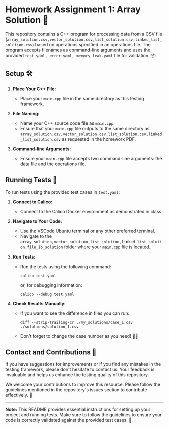 # Homework Assignment 1: Array Solution 📝

This repository contains a C++ program for processing data from a CSV file (`array_solution.csv,vector_solution.csv,list_solution.csv,linked_list_solution.csv`) based on operations specified in an operations file. The program accepts filenames as command-line arguments and uses the provided `test.yaml, error.yaml, memory_leak.yaml` file for validation. 📦

## Setup 🛠️

1. **Place Your C++ File:**
   - Place your `main.cpp` file in the same directory as this testing framework.

2. **File Naming:**
   - Name your C++ source code file as `main.cpp`.
   - Ensure that your `main.cpp` file outputs to the same directory as `array_solution.csv,vector_solution.csv,list_solution.csv,linked_list_solution.csv` as requested in the homework PDF.

3. **Command-line Arguments:**
   - Ensure your `main.cpp` file accepts two command-line arguments: the data file and the operations file.

## Running Tests 🚀

To run tests using the provided test cases in `test.yaml`:

1. **Connect to Calico:**
   - Connect to the Calico Docker environment as demonstrated in class.

2. **Navigate to Your Code:**
   - Use the VSCode Ubuntu terminal or any other preferred terminal.
   - Navigate to the `array_solution,vector_solution,list_solution,linked_list_solution,file_io_solution` folder where your `main.cpp` file is located..

3. **Run Tests:**
   - Run the tests using the following command:
     ```
     calico test.yaml
     ```
     or, for debugging information:
     ```
     calico --debug test.yaml
     ```

4. **Check Results Manually:**
   - If you want to see the difference in files you can run: 
     ```
     diff --strip-trailing-cr ./my_solutions/case_1.csv ./solutions/solution_1.csv
     ```
   - Don't forget to change the case number as you need! 🕵️‍♂️

## Contact and Contributions 🤝

If you have suggestions for improvements or if you find any mistakes in the testing framework, please don't hesitate to contact us. Your feedback is invaluable and helps us enhance the testing quality of this repository.

We welcome your contributions to improve this resource. Please follow the guidelines mentioned in the repository's issues section to contribute effectively. 🙌

---

**Note:** This README provides essential instructions for setting up your project and running tests. Make sure to follow the guidelines to ensure your code is correctly validated against the provided test cases. 🚀
